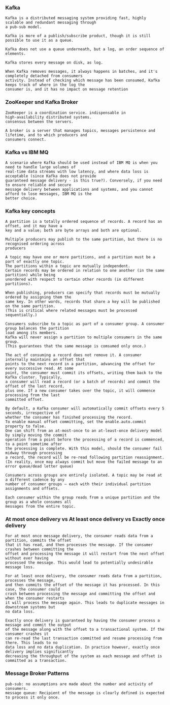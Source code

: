 ### Kafka
    Kafka is a distributed messaging system providing fast, highly scalable and redundant messaging through 
    a pub-sub model.
 
    Kafka is more of a publish/subscribe product, though it is still possible to use it as a queue.
    
    Kafka does not use a queue underneath, but a log, an order sequence of elements.
    
    Kafka stores every message on disk, as log.
    
    When Kafka removes messages, it always happens in batches, and it's completely detached from consumers 
    activity. Instead of checking which message has been consumed, Kafka keeps track of where in the log the 
    consumer is, and it has no impact on message retention
### ZooKeeper snd Kafka Broker
    ZooKeeper is a coordination service. indispensable in high‑availability distributed systems. 
    consensus between the servers.
    
    A broker is a server that manages topics, messages persistence and lifetime, and to which producers and 
    consumers connect.
    
### Kafka vs IBM MQ
    A scenario where Kafka should be used instead of IBM MQ is when you need to handle large volumes of  
    real-time data streams with low latency, and where data loss is acceptable (since Kafka does not provide 
    guaranteed message delivery - is this true?). Conversely, if you need to ensure reliable and secure 
    message delivery between applications and systems, and you cannot afford to lose messages, IBM MQ is the 
    better choice.
    
### Kafka key concepts
    A partition is a totally ordered sequence of records. A record has an offset, and it may have a 
    key and a value; both are byte arrays and both are optional.
    
    Multiple producers may publish to the same partition, but there is no recognised ordering across 
    producers
    
    A topic may have one or more partitions, and a partition must be a part of exactly one topic.
    The partitions within a topic are mutually independent.
    Certain records may be ordered in relation to one another (in the same partition) while being
    unordered with respect to certain other records (in different partitions).
    
    When publishing, producers can specify that records must be mutually ordered by assigning them the 
    same key. In other words, records that share a key will be published on the same partition.
    (This is critical where related messages must be processed sequentially.)
    
    Consumers subscribe to a topic as part of a consumer group. A consumer group balances the partition 
    load among its members.
    Kafka will never assign a partition to multiple consumers in the same group.
    (This guarantees that the same message is comsumed only once.)
        
    The act of consuming a record does not remove it. A consumer internally maintains an offset that 
    points to the next record in a partition, advancing the offset for every successive read. At some 
    point, the consumer must commit its offsets, writing them back to the Kafka cluster. Typically, 
    a consumer will read a record (or a batch of records) and commit the offset of the last record, 
    plus one. If a new consumer takes over the topic, it will commence processing from the last 
    committed offset.
    
    By default, a Kafka consumer will automatically commit offsets every 5 seconds, irrespective of 
    whether the consumer has finished processing the record.
    To enable manual offset committing, set the enable.auto.commit property to false.
    One can shift from an at-most-once to an at-least-once delivery model by simply moving the commit 
    operation from a point before the processing of a record is commenced, to a point sometime after 
    the processing is complete. With this model, should the consumer fail midway through processing 
    a record, the record will be re-read following partition reassignment.
    (In reality, once may always commit but move the failed message to an error queue/dead letter queue)
    
    Consumers across groups are entirely isolated. A topic may be read at a different cadence by any 
    number of consumer groups — each with their individual partition assignments and offsets.
    
    Each consumer within the group reads from a unique partition and the group as a whole consumes all 
    messages from the entire topic.
    
### At most once delivery vs At least once delivery vs Exactly once delivery
    For at most once message delivery, the consumer reads data from a partition, commits the offset 
    that it has read, and then processes the message. If the consumer crashes between committing the 
    offset and processing the message it will restart from the next offset without ever having 
    processed the message. This would lead to potentially undesirable message loss.
    
    For at least once delivery, the consumer reads data from a partition, processes the message, 
    and then commits the offset of the message it has processed. In this case, the consumer could 
    crash between processing the message and committing the offset and when the consumer restarts 
    it will process the message again. This leads to duplicate messages in downstream systems but 
    no data loss.

    Exactly once delivery is guaranteed by having the consumer process a message and commit the output 
    of the message along with the offset to a transactional system. If the consumer crashes it 
    can re-read the last transaction committed and resume processing from there. This leads to no 
    data loss and no data duplication. In practice however, exactly once delivery implies significantly 
    decreasing the throughput of the system as each message and offset is committed as a transaction.
 
 ### Message Broker Patterns
    pub-sub: no assumptions are made about the number and activity of consumers.
    message queue: Recipient of the message is clearly defined is expected to process it only once.
    
